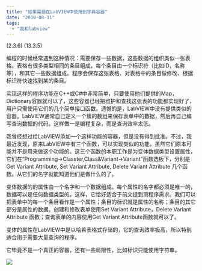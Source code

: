 ```yaml
---
title: "如果需要在LabVIEW中使用到字典容器"
date: "2010-08-11"
tags: 
  - "我和labview"
---
```


(2.3.6) (13.3.5)  

编程的时候经常遇到这种情况：需要保存一些数据，这些数据的组织类似一张表格。表格有很多类型相同的条目组成，每个条目由一个标识符（比如ID，名称等），和其它一些数据组成。程序会保存这张表格、对表格中的条目做修改、根据标识符快速找到某的条目。

实现这样的程序功能在C++或C#中非常简单，只要使用他们提供的Map，Dictionary容器就可以了，这些容器已经把维护和查找这张表的功能都实现好了，用户只需使用它们的几个简单接口函数。遗憾的是，LabVIEW中没有提供类似的容器。LabVIEW通常自己定义一个簇的数组来保存表单中的数据，然后再自己编写查询数据的代码。这样做一是编程复杂，而是查询效率太低。

我曾经想过给LabVIEW添加一个这样功能的容器，但是没有得到批准。不过，我最近发现，原来LabVIEW中有三个函数，可以实现类似的功能，虽然它们原本可能并不是用来做这个功能的。这三个函数的本职工作是为变体数据类型设置属性，它们在“Programming->Classter,Class&Variant->Variant”函数选板下，分别是Get Variant Attribute, Set Variant Attribute, Delete Variant Attribute 几个函数。从它们的名字就能知道他们是做什么的了。

变体数据的的属性由一个名字和一个数据组成。每个属性的名字都必须是唯一的，数据可以是任何数据类型的。这样，它恰好适合于前文提到测程序需求。我们可以把表单中的每一个条目看作是一个属性；条目的标识就是属性的名称；条目的其它部分是属性的数据。创建和修改表单使用Set Variant Attribute，Delete Variant Attribute 函数；查询表单的内容使用Get Variant Attribute函数就可以了。

变体的属性在LabVIEW中是以哈希表格式存储的，它的查询效率极高，所以特别适合用于需要大量查询的程序。

它毕竟不是一个真正的容器，还有一些局限性，比如标识只能使用字符串。

[![](http://ruanqizhen.wordpress.com/wp-content/uploads/2010/08/6a1147c23429b96c55775b4c9d64e704.png?w=300)](http://ruanqizhen.wordpress.com/wp-content/uploads/2010/08/6a1147c23429b96c55775b4c9d64e704.png)
